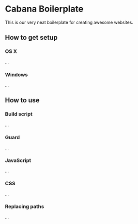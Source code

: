 # Cabana Boilerplate

This is our very neat boilerplate for creating awesome websites.

## How to get setup
### OS X
...

### Windows
...

## How to use
### Build script
...

### Guard
...

### JavaScript
...

### CSS
...

### Replacing paths
...
